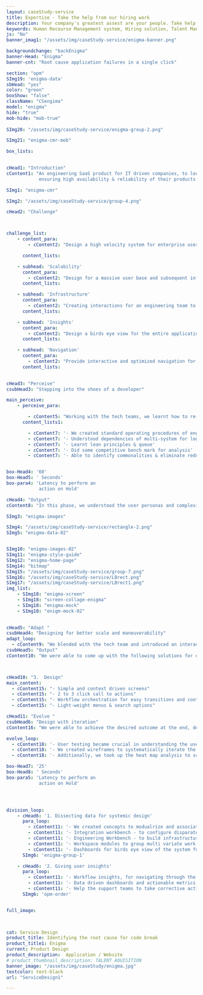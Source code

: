 ```yaml
---
layout: caseStudy-service
title: Expertise - Take the help from our hiring work
description: Your company's greatest assest are your people. Take help our hiring experts to recruit the best desired talents.
keywords: Human Recourse Management system, Hiring solution, Talent Management Software, Application Tracking System, AI-Enabled, Recruitment Management software, recruitment system, Talent CRM, HR Software, Bangalore, India
js: "No"
banner_imag1: "/assets/img/caseStudy-service/enigma-banner.png"

backgroundchange: "backEnigma"
banner-Head: "Enigma"
banner-cnt: "Root cause application failures in a single click"

section: "opm"
SImg19: 'enigma-data'
sbHead: "yes"
color: "green"
boxShow: "false"
className: "CSengima"
model: "enigma"
hide: "true"
mob-hide: "mob-true"
    
SImg20: "/assets/img/caseStudy-service/enigma-group-2.png"

SImg21: "enigma-cmr-mob"

box_lists:
    

cHead1: "Introduction"
cContent1: "An engineering SaaS product for IT driven companies, to localize, detect & fix errors instantly 
            ensuring high availability & reliability of their products & services to their customers."

SImg1: "enigma-cmr"

SImg2: "/assets/img/caseStudy-service/group-4.png"

cHead2: "Challenge"



challenge_list:
    - content_para:
        - cContent2: "Design a high velocity system for enterprise users to monitor & action production incidents. We had to consider the following aspects while designing this workload intensive systems:"

      content_lists:

    - subhead: 'Scalability'
      content_para:
        - cContent2: "Design for a massive user base and subsequent influx of terabytes of data and exceptions."
      content_lists:

    - subhead: 'Infrastructure'
      content_para:
        - cContent2: "Creating interactions for an engineering team to map virtual environments to real-time cluster environments."
      content_lists:

    - subhead: 'Insights'
      content_para:
        - cContent2: "Design a birds eye view for the entire application set configured and monitored simultaneously, drive call to action on the real-time incidents."
      content_lists:

    - subhead: 'Navigation'
      content_para:
        - cContent2: "Provide interactive and optimized navigation for the users to perform required action."
      content_lists:
      

cHead3: "Perceive"
csubHead3: "Stepping into the shoes of a developer"

main_perceive:
    - perceive_para:

        - cContent5: "Working with the tech teams, we learnt how to re-invent design principles and apply for high performing teams that innovate continuously."
      content_lists1:

        - cContent7: '- We created standard operating procedures of engineering functions' 
        - cContent7: '- Understood dependencies of multi-system for log analysis'
        - cContent7: '- Learnt lean principles & queue' 
        - cContent7: '- Did some competitive bench mark for analysis'
        - cContent7: '- Able to identify commonalities & eliminate redundancy in the workflow process'


box-Head4: '60'
box-Head5: ' Seconds'
box-para4: 'Latency to perform an 
            action on Hold'

cHead4: "Output"
cContent8: "In this phase, we understood the user personas and complexities involved in designing an enterprise level, realtime monitoring tool."

SImg3: "enigma-images"

SImg4: "/assets/img/caseStudy-service/rectangle-2.png"
SImg5: "enigma-data-02"


SImg10: "enigma-images-02"
SImg11: "enigma-style-guide"
SImg12: "enigma-home-page"
SImg14: "bitmap"
SImg15: "/assets/img/caseStudy-service/group-7.png"
SImg16: "/assets/img/caseStudy-service/LBrect.png"
SImg17: "/assets/img/caseStudy-service/LBrect1.png"
img_list:
    - SImg18: "enigma-screen"
    - SImg18: "screen-collage-enigma"
    - SImg18: "enigma-mock"
    - SImg18: "enigm-mock-02"
    

cHead5: "Adapt "
csubHead4: "Designing for better scale and maneuverability"
adapt_loop:
  - cContent9: "We blended with the tech team and introduced an interactive & iterative design model to deliver, what they needed."
csubHead5: "Output"
cContent10: "We were able to come up with the following solutions for our customers:"



cHead10: "3.  Design"
main_content:
  - cContent15: "- Simple and context driven screens"
  - cContent15: "- 2 to 3 click call to actions"
  - cContent15: "- Workflow orchestration for easy transitions and context switching"
  - cContent15: "- Light-weight menus & search options"

cHead11: "Evolve "
csubHead6: "Design with iteration"
cContent16: "We were able to achieve the desired outcome at the end, delivering intuitive screens for the product that is high velocity and data intensive"

evolve_loop:
  - cContent18: '- User testing became crucial in understanding the use cases '
  - cContent18: '- We created wireframes to systematically iterate the data displayed on each screen, the user flow and the user experience'
  - cContent18: '- Additionally, we took up the heat map analysis to screen users behavior. We took into account the click, scroll and the navigation aspects'

box-Head7: '25'
box-Head8: ' Seconds'
box-para5: 'Latency to perform an 
            action on Hold'




division_loop:
    - cHead6: '1. Dissecting data for systemic design'
      para_loop:
        - cContent11: '- We created concepts to modualrize and associate relevant functions'
        - cContent11: '- Integration workbench - to configure disparate systems into our product for log analysis.'
        - cContent11: '- Engineering Workbench - to build infrastructure topology and label environments'
        - cContent11: '- Workspace modules to group multi variate work environments for monitoring'
        - cContent11: '- Dashboards for birds eye view of the system functions and alarm incidents'
      SImg6: 'enigma-group-1'

    - cHead6: '2. Giving user insights'
      para_loop:
        - cContent11: '- Workflow insights, for navigating through the incidents and mitigate the problem'
        - cContent11: '- Data driven dashboards and actionable metrics'
        - cContent11: '- Help the support teams to take corrective actions instantly'
      SImg6: 'opm-order'


full_image:
    


cat: Service Design
product_title: Identifying the root cause for code break
product_title1: Enigma
current: Product Design
product_description:  Application / Website
# product_thumbnail_description: TALENT AQUISITION
banner_image: "/assets/img/caseStudy/enigma.jpg"
textcolor: text-black
url: "ServiceDesign1"

---
```

